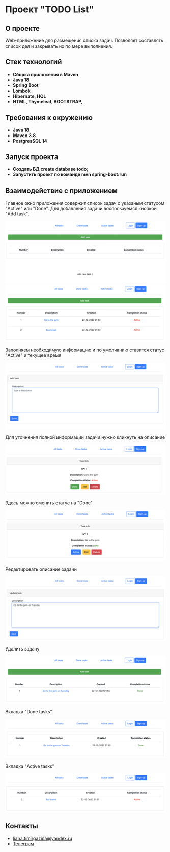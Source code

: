 # Проект "TODO List"

## О проекте

Web-приложение для размещения списка задач. Позволяет составлять список дел и закрывать их по мере выполнения.

## Стек технологий

- **Сборка приложения в Maven**
- **Java 18**
- **Spring Boot**
- **Lombok**
- **Hibernate, HQL**
- **HTML, Thymeleaf, BOOTSTRAP,**

## Требования к окружению

 - **Java 18**
 - **Maven 3.8**
 - **PostgresSQL 14**

## Запуск проекта

- **Создать БД create database todo;**
- **Запустить проект по команде mvn spring-boot:run**

## Взаимодействие с приложением

Главное окно приложения содержит список задач с указаным статусом "Active" или "Done".
Для добавления задачи воспользуемся кнопкой "Add task".

![](images/EmptyTasks.png)
![](images/AllTasks.png)

Заполняем необходимую информацию и по умолчанию ставится статус "Active" и текущее время

![](images/Addtask.png)

Для уточнения полной информации задачи нужно кликнуть на описание

![](images/TaskInfo.png)

Здесь можно сменить статус на "Done"

![](images/TaskInfoWithDone.png)

Редактировать описание задачи

![](images/UpdateTask.png)

Удалить задачу

![](images/DeleteTask.png)

Вкладка "Done tasks"

![](images/MenuDoneTasks.png)

Вкладка "Active tasks"

![](images/MenuActiveTasks.png)

## Контакты

- liana.timirgazina@yandex.ru
- <a href="https://t.me/mymomsaysimcool/" target="_blank">Телеграм</a></h1>
   